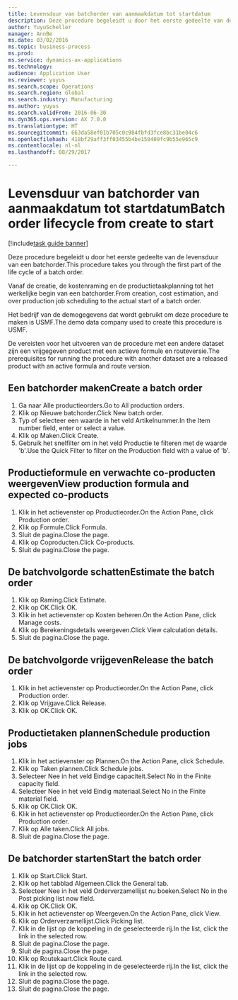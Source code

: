 ```yaml
--- 
title: Levensduur van batchorder van aanmaakdatum tot startdatum
description: Deze procedure begeleidt u door het eerste gedeelte van de levensduur van een batchorder.
author: YuyuScheller
manager: AnnBe
ms.date: 03/02/2016
ms.topic: business-process
ms.prod: 
ms.service: dynamics-ax-applications
ms.technology: 
audience: Application User
ms.reviewer: yuyus
ms.search.scope: Operations
ms.search.region: Global
ms.search.industry: Manufacturing
ms.author: yuyus
ms.search.validFrom: 2016-06-30
ms.dyn365.ops.version: AX 7.0.0
ms.translationtype: HT
ms.sourcegitcommit: 663da58ef01b705c0c984fbfd3fce8bc31be04c6
ms.openlocfilehash: 418bf29aff3ff03455b4be150409fc9b55e965c9
ms.contentlocale: nl-nl
ms.lasthandoff: 08/29/2017

---
```

# <a name="batch-order-lifecycle-from-create-to-start"></a><span data-ttu-id="caede-103">Levensduur van batchorder van aanmaakdatum tot startdatum</span><span class="sxs-lookup"><span data-stu-id="caede-103">Batch order lifecycle from create to start</span></span>

[!include[task guide banner](../../includes/task-guide-banner.md)]

<span data-ttu-id="caede-104">Deze procedure begeleidt u door het eerste gedeelte van de levensduur van een batchorder.</span><span class="sxs-lookup"><span data-stu-id="caede-104">This procedure takes you through the first part of the life cycle of a batch order.</span></span>

<span data-ttu-id="caede-105">Vanaf de creatie, de kostenraming en de productietaakplanning tot het werkelijke begin van een batchorder.</span><span class="sxs-lookup"><span data-stu-id="caede-105">From creation, cost estimation, and over production job scheduling to the actual start of a batch order.</span></span>



<span data-ttu-id="caede-106">Het bedrijf van de demogegevens dat wordt gebruikt om deze procedure te maken is USMF.</span><span class="sxs-lookup"><span data-stu-id="caede-106">The demo data company used to create this procedure is USMF.</span></span> 



<span data-ttu-id="caede-107">De vereisten voor het uitvoeren van de procedure met een andere dataset zijn een vrijgegeven product met een actieve formule en routeversie.</span><span class="sxs-lookup"><span data-stu-id="caede-107">The prerequisites for running the procedure with another dataset are a released product with an active formula and route version.</span></span>


## <a name="create-a-batch-order"></a><span data-ttu-id="caede-108">Een batchorder maken</span><span class="sxs-lookup"><span data-stu-id="caede-108">Create a batch order</span></span>
1. <span data-ttu-id="caede-109">Ga naar Alle productieorders.</span><span class="sxs-lookup"><span data-stu-id="caede-109">Go to All production orders.</span></span>
2. <span data-ttu-id="caede-110">Klik op Nieuwe batchorder.</span><span class="sxs-lookup"><span data-stu-id="caede-110">Click New batch order.</span></span>
3. <span data-ttu-id="caede-111">Typ of selecteer een waarde in het veld Artikelnummer.</span><span class="sxs-lookup"><span data-stu-id="caede-111">In the Item number field, enter or select a value.</span></span>
4. <span data-ttu-id="caede-112">Klik op Maken.</span><span class="sxs-lookup"><span data-stu-id="caede-112">Click Create.</span></span>
5. <span data-ttu-id="caede-113">Gebruik het snelfilter om in het veld Productie te filteren met de waarde 'b'.</span><span class="sxs-lookup"><span data-stu-id="caede-113">Use the Quick Filter to filter on the Production field with a value of 'b'.</span></span>

## <a name="view-production-formula-and-expected-co-products"></a><span data-ttu-id="caede-114">Productieformule en verwachte co-producten weergeven</span><span class="sxs-lookup"><span data-stu-id="caede-114">View production formula and expected co-products</span></span>
1. <span data-ttu-id="caede-115">Klik in het actievenster op Productieorder.</span><span class="sxs-lookup"><span data-stu-id="caede-115">On the Action Pane, click Production order.</span></span>
2. <span data-ttu-id="caede-116">Klik op Formule.</span><span class="sxs-lookup"><span data-stu-id="caede-116">Click Formula.</span></span>
3. <span data-ttu-id="caede-117">Sluit de pagina.</span><span class="sxs-lookup"><span data-stu-id="caede-117">Close the page.</span></span>
4. <span data-ttu-id="caede-118">Klik op Coproducten.</span><span class="sxs-lookup"><span data-stu-id="caede-118">Click Co-products.</span></span>
5. <span data-ttu-id="caede-119">Sluit de pagina.</span><span class="sxs-lookup"><span data-stu-id="caede-119">Close the page.</span></span>

## <a name="estimate-the-batch-order"></a><span data-ttu-id="caede-120">De batchvolgorde schatten</span><span class="sxs-lookup"><span data-stu-id="caede-120">Estimate the batch order</span></span>
1. <span data-ttu-id="caede-121">Klik op Raming.</span><span class="sxs-lookup"><span data-stu-id="caede-121">Click Estimate.</span></span>
2. <span data-ttu-id="caede-122">Klik op OK.</span><span class="sxs-lookup"><span data-stu-id="caede-122">Click OK.</span></span>
3. <span data-ttu-id="caede-123">Klik in het actievenster op Kosten beheren.</span><span class="sxs-lookup"><span data-stu-id="caede-123">On the Action Pane, click Manage costs.</span></span>
4. <span data-ttu-id="caede-124">Klik op Berekeningsdetails weergeven.</span><span class="sxs-lookup"><span data-stu-id="caede-124">Click View calculation details.</span></span>
5. <span data-ttu-id="caede-125">Sluit de pagina.</span><span class="sxs-lookup"><span data-stu-id="caede-125">Close the page.</span></span>

## <a name="release-the-batch-order"></a><span data-ttu-id="caede-126">De batchvolgorde vrijgeven</span><span class="sxs-lookup"><span data-stu-id="caede-126">Release the batch order</span></span>
1. <span data-ttu-id="caede-127">Klik in het actievenster op Productieorder.</span><span class="sxs-lookup"><span data-stu-id="caede-127">On the Action Pane, click Production order.</span></span>
2. <span data-ttu-id="caede-128">Klik op Vrijgave.</span><span class="sxs-lookup"><span data-stu-id="caede-128">Click Release.</span></span>
3. <span data-ttu-id="caede-129">Klik op OK.</span><span class="sxs-lookup"><span data-stu-id="caede-129">Click OK.</span></span>

## <a name="schedule-production-jobs"></a><span data-ttu-id="caede-130">Productietaken plannen</span><span class="sxs-lookup"><span data-stu-id="caede-130">Schedule production jobs</span></span>
1. <span data-ttu-id="caede-131">Klik in het actievenster op Plannen.</span><span class="sxs-lookup"><span data-stu-id="caede-131">On the Action Pane, click Schedule.</span></span>
2. <span data-ttu-id="caede-132">Klik op Taken plannen.</span><span class="sxs-lookup"><span data-stu-id="caede-132">Click Schedule jobs.</span></span>
3. <span data-ttu-id="caede-133">Selecteer Nee in het veld Eindige capaciteit.</span><span class="sxs-lookup"><span data-stu-id="caede-133">Select No in the Finite capacity field.</span></span>
4. <span data-ttu-id="caede-134">Selecteer Nee in het veld Eindig materiaal.</span><span class="sxs-lookup"><span data-stu-id="caede-134">Select No in the Finite material field.</span></span>
5. <span data-ttu-id="caede-135">Klik op OK.</span><span class="sxs-lookup"><span data-stu-id="caede-135">Click OK.</span></span>
6. <span data-ttu-id="caede-136">Klik in het actievenster op Productieorder.</span><span class="sxs-lookup"><span data-stu-id="caede-136">On the Action Pane, click Production order.</span></span>
7. <span data-ttu-id="caede-137">Klik op Alle taken.</span><span class="sxs-lookup"><span data-stu-id="caede-137">Click All jobs.</span></span>
8. <span data-ttu-id="caede-138">Sluit de pagina.</span><span class="sxs-lookup"><span data-stu-id="caede-138">Close the page.</span></span>

## <a name="start-the-batch-order"></a><span data-ttu-id="caede-139">De batchorder starten</span><span class="sxs-lookup"><span data-stu-id="caede-139">Start the batch order</span></span>
1. <span data-ttu-id="caede-140">Klik op Start.</span><span class="sxs-lookup"><span data-stu-id="caede-140">Click Start.</span></span>
2. <span data-ttu-id="caede-141">Klik op het tabblad Algemeen.</span><span class="sxs-lookup"><span data-stu-id="caede-141">Click the General tab.</span></span>
3. <span data-ttu-id="caede-142">Selecteer Nee in het veld Orderverzamellijst nu boeken.</span><span class="sxs-lookup"><span data-stu-id="caede-142">Select No in the Post picking list now field.</span></span>
4. <span data-ttu-id="caede-143">Klik op OK.</span><span class="sxs-lookup"><span data-stu-id="caede-143">Click OK.</span></span>
5. <span data-ttu-id="caede-144">Klik in het actievenster op Weergeven.</span><span class="sxs-lookup"><span data-stu-id="caede-144">On the Action Pane, click View.</span></span>
6. <span data-ttu-id="caede-145">Klik op Orderverzamellijst.</span><span class="sxs-lookup"><span data-stu-id="caede-145">Click Picking list.</span></span>
7. <span data-ttu-id="caede-146">Klik in de lijst op de koppeling in de geselecteerde rij.</span><span class="sxs-lookup"><span data-stu-id="caede-146">In the list, click the link in the selected row.</span></span>
8. <span data-ttu-id="caede-147">Sluit de pagina.</span><span class="sxs-lookup"><span data-stu-id="caede-147">Close the page.</span></span>
9. <span data-ttu-id="caede-148">Sluit de pagina.</span><span class="sxs-lookup"><span data-stu-id="caede-148">Close the page.</span></span>
10. <span data-ttu-id="caede-149">Klik op Routekaart.</span><span class="sxs-lookup"><span data-stu-id="caede-149">Click Route card.</span></span>
11. <span data-ttu-id="caede-150">Klik in de lijst op de koppeling in de geselecteerde rij.</span><span class="sxs-lookup"><span data-stu-id="caede-150">In the list, click the link in the selected row.</span></span>
12. <span data-ttu-id="caede-151">Sluit de pagina.</span><span class="sxs-lookup"><span data-stu-id="caede-151">Close the page.</span></span>
13. <span data-ttu-id="caede-152">Sluit de pagina.</span><span class="sxs-lookup"><span data-stu-id="caede-152">Close the page.</span></span>


